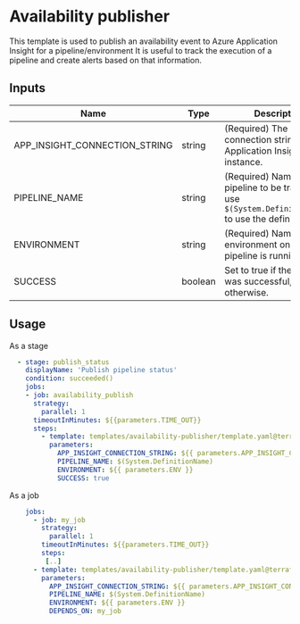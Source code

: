 # Availability publisher

This template is used to publish an availability event to Azure Application Insight for a pipeline/environment
It is useful to track the execution of a pipeline and create alerts based on that information.

## Inputs

| Name                          | Type    | Description                                                                                              | Default |
| ----------------------------- | ------- |----------------------------------------------------------------------------------------------------------|---------|
| APP_INSIGHT_CONNECTION_STRING | string  | (Required) The connection string to the Application Insight instance.                                    | -       |
| PIPELINE_NAME                 | string  | (Required) Name of the pipeline to be tracked. use `$(System.DefinitionName)` to use the definition name | -       |
| ENVIRONMENT                   | string  | (Required) Name of the environment on which the pipeline is running                                      | -       |
| SUCCESS                       | boolean | Set to true if the pipeline was successful, false otherwise.                                             | false   |


## Usage

As a stage
```yaml
  - stage: publish_status
    displayName: 'Publish pipeline status'
    condition: succeeded()
    jobs:
    - job: availability_publish
      strategy:
        parallel: 1
      timeoutInMinutes: ${{parameters.TIME_OUT}}
      steps:
        - template: templates/availability-publisher/template.yaml@terraform
          parameters:
            APP_INSIGHT_CONNECTION_STRING: ${{ parameters.APP_INSIGHT_CONNECTION_STRING }}
            PIPELINE_NAME: $(System.DefinitionName)
            ENVIRONMENT: ${{ parameters.ENV }}
            SUCCESS: true 
```

As a job
```yaml
    jobs:
      - job: my_job
        strategy:
          parallel: 1
        timeoutInMinutes: ${{parameters.TIME_OUT}}
        steps:
         [..]
      - template: templates/availability-publisher/template.yaml@terraform
        parameters:
          APP_INSIGHT_CONNECTION_STRING: ${{ parameters.APP_INSIGHT_CONNECTION_STRING }}
          PIPELINE_NAME: $(System.DefinitionName)
          ENVIRONMENT: ${{ parameters.ENV }}
          DEPENDS_ON: my_job
```
